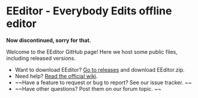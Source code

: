 # EEditor - Everybody Edits offline editor
**Now discontinued, sorry for that.**

Welcome to the EEditor GitHub page! Here we host some public files, including released versions.

* Want to download EEditor? [Go to releases](https://github.com/Madis0/eeditor/releases/latest) and download EEditor.zip.
* Need help? [Read the official wiki](https://github.com/Madis0/eeditor/wiki).
*  ~~Have a feature to request or bug to report? See our issue tracker. ~~
*  ~~Have other questions? Post them on our forum topic. ~~
